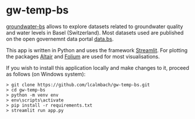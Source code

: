# gw-temp-bs
[groundwater-bs](https://groundwater-bs.herokuapp.com/) allows to explore datasets related to groundwater quality and water levels in Basel (Switzerland). Most datasets used are published on the open governemnt data portal [data.bs](https://data.bs.ch). 

This app is written in Python and uses the framework [Streamlit](https://streamlit.io/). For plotting the packages [Altair](https://altair-viz.github.io/) and [Folium](https://python-visualization.github.io/folium/) are used for most visualisations.

If you wish to install this application locally and make changes to it, proceed as follows (on Windows system):

```
> git clone https://github.com/lcalmbach/gw-temp-bs.git
> cd gw-temp-bs
> python -m venv env
> env\scripts\activate
> pip install -r requirements.txt
> streamlit run app.py
```
